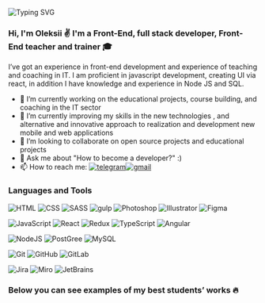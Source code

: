 ![Typing SVG](https://readme-typing-svg.herokuapp.com?font=Fira+Code&size=25&duration=2000&color=F70000&center=true&vCenter=true&multiline=true&width=1000&height=180&lines=while(!success)+%7B;++++tryAgain();++++if+(success);++++++++return+true;++++improve()+%7D)

### Hi, I'm Oleksii ✌️ I'm a Front-End, full stack developer, Front-End teacher and trainer 🎓 

I’ve got an experience in front-end development and experience
of teaching and coaching in IT. I am proficient in javascript development, creating UI via react, in addition I have knowledge and experience in Node JS and SQL.

- 🔭 I’m currently working on the educational projects, course building, and coaching in the IT sector
- 🌱 I’m currently improving my skills in the new  technologies , and alternative and innovative approach to realization and development new mobile and web applications
- 👯 I’m looking to collaborate on open source projects and educational projects
- 💬 Ask me about "How to become a developer?" :)
- 📫 How to reach me: [![telegram](https://img.shields.io/badge/telegram-blue?style=flat&logo=telegram)](https://t.me/afestin)[![gmail](https://img.shields.io/badge/gmail-white?style=flat&logo=gmail)](https://t.oleksii.main@gmail.com)

### Languages and Tools
![HTML](https://img.shields.io/badge/HTML-black?style=flat&logo=html5)
![CSS](https://img.shields.io/badge/CSS-black?style=flat&logo=CSS3)
![SASS](https://img.shields.io/badge/SASS/SCSS-black?style=flat&logo=SASS)
![gulp](https://img.shields.io/badge/Gulp-black?style=flat&logo=gulp)
![Photoshop](https://img.shields.io/badge/Photoshop-black?style=flat&logo=adobephotoshop)
![Illustrator](https://img.shields.io/badge/Illustrator-black?style=flat&logo=adobeillustrator)
![Figma](https://img.shields.io/badge/Figma-black?style=flat&logo=figma)


![JavaScript](https://img.shields.io/badge/JavaScript-black?style=flat&logo=javascript)
![React](https://img.shields.io/badge/React-black?style=flat&logo=react)
![Redux](https://img.shields.io/badge/Redux-black?style=flat&logo=redux)
![TypeScript](https://img.shields.io/badge/TypeScript-black?style=flat&logo=typescript)
![Angular](https://img.shields.io/badge/Angular-black?style=flat&logo=angular)




![NodeJS](https://img.shields.io/badge/Node.js-black?style=flat&logo=node.js)
![PostGree](https://img.shields.io/badge/PostgreSQL-black?style=flat&logo=PostgreSQL)
![MySQL](https://img.shields.io/badge/MySQL-black?style=flat&logo=MySQL)

![Git](https://img.shields.io/badge/Git-black?style=flat&logo=Git)
![GitHub](https://img.shields.io/badge/GitHub-black?style=flat&logo=GitHub)
![GitLab](https://img.shields.io/badge/GitLab-black?style=flat&logo=GitLab)

![Jira](https://img.shields.io/badge/Jira-black?style=flat&logo=Jira)
![Miro](https://img.shields.io/badge/Miro-black?style=flat&logo=Miro)
![JetBrains](https://img.shields.io/badge/JetBrains-black?style=flat&logo=jetbrains)

### Below you can see examples of my best students’ works 🔥




